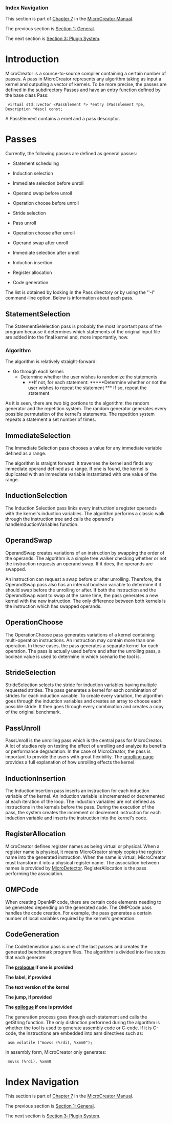 ### Index Navigation ###

This section is part of [Chapter 7](MicroCreator_Chapter_7_Internals.md) in the [MicroCreator Manual](MicroCreator.md).

The previous section is [Section 1: General](MicroCreator_Chapter_7_Internals_Section_1_General.md).

The next section is [Section 3: Plugin System](MicroCreator_Chapter_7_Internals_Section_3_Plugin_System.md).

# Introduction #

MicroCreator is a source-to-source compiler containing a certain number of passes. A pass in MicroCreator represents any algorithm taking as input a kernel and outputing a vector of kernels. To be more precise, the passes are defined in the subdirectory Passes and have an entry function defined by the base class Pass:

```
 virtual std::vector <PassElement *> *entry (PassElement *pe, Description *desc) const;
```

A PassElement contains a ernel and a pass descriptor.

# Passes #

Currently, the following passes are defined as general passes:

  * Statement scheduling

  * Induction selection

  * Immediate selection before unroll

  * Operand swap before unroll

  * Operation choose before unroll

  * Stride selection

  * Pass unroll

  * Operation choose after unroll

  * Operand swap after unroll

  * Immediate selection after unroll

  * Induction insertion

  * Register allocation

  * Code generation


The list is obtained by looking in the Pass directory or by using the ''-l'' command-line option. Below is information about each pass.

## StatementSelection ##

The StatementSelelection pass is probably the most important pass of the program because it determines which statements of the original input file are added into the final kernel and, more importantly, how.

### Algorithm ###

The algorithm is relatively straight-forward:

  * Go through each kernel:
    * Determine whether the user wishes to randomize the statements
      * **If not, for each statement:
        *****Determine whether or not the user wishes to repeat the statement
          *** If so, repeat the statement

As it is seen, there are two big portions to the algorithm: the random generator and the repetition system. The random generator generates every possible permutation of the kernel's statements. The repetition system repeats a statement a set number of times.

## ImmediateSelection ##

The Immediate Selection pass chooses a value for any immediate variable defined as a range.

The algorithm is straight forward: it traverses the kernel and finds any immediate operand defined as a range. If one is found, the kernel is duplicated with an immediate variable instantiated with one value of the range.

## InductionSelection ##

The Induction Selection pass links every instruction's register operands with the kernel's induction variables. The algorithm performs a classic walk through the instruction tree and calls the operand's handleInductionVariables function.

## OperandSwap ##

OperandSwap creates variations of an instruction by swapping the order of the operands. The algorithm is a simple tree walker checking whether or not the instruction requests an operand swap. If it does, the operands are swapped.

An instruction can request a swap before or after unrolling. Therefore, the OperandSwap pass also has an internal boolean variable to determine if it should swap before the unrolling or after. If both the instruction and the OperandSwap want to swap at the same time, the pass generates a new kernel with the new instruction. The only difference between both kernels is the instruction which has swapped operands.

## OperationChoose ##

The OperationChoose pass generates variations of a kernel containing multi-operation instructions. An instruction may contain more than one operation. In these cases, the pass generates a separate kernel for each operation.
The pass is actually used before and after the unrolling pass, a boolean value is used to determine in which scenario the tool is.

## StrideSelection ##

StrideSelection selects the stride for induction variables having multiple requested strides. The pass generates a kernel for each combination of strides for each induction variable. To create every variation, the algorithm goes through the induction variables and creates an array to choose each possible stride. It then goes through every combination and creates a copy of the original benchmark.

## PassUnroll ##

PassUnroll is the unrolling pass which is the central pass for MicroCreator. A lot of studies rely on testing the effect of unrolling and analyze its benefits or performance degradation. In the case of MicroCreator, the pass is important to provide the users with great flexibility. The [unrolling page](MicroCreator_Chapter_4_Input_Specification_Unrolling.md) provides a full explanation of how unrolling effects the kernel.

## InductionInsertion ##

The InductionInsertion pass inserts an instruction for each induction variable of the kernel. An induction variable is incremented or decremented at each iteration of the loop. The induction variables are not defined as instructions in the kernels before the pass. During the execution of the pass, the system creates the increment or decrement instruction for each induction variable and inserts the instruction into the kernel's code.

## RegisterAllocation ##

MicroCreator defines register names as being virtual or physical. When a register name is physical, it means MicroCreator simply copies the register name into the generated instruction. When the name is virtual, MicroCreator must transform it into a physical register name. The association between names is provided by [MicroDetector](MicroDetector.md). RegisterAllocation is the pass performing the association.

## OMPCode ##

When creating OpenMP code, there are certain code elements needing to be generated depending on the generated code. The OMPCode pass handles the code creation. For example, the pass generates a certain number of local variables required by the kernel's generation.

## CodeGeneration ##

The CodeGeneration pass is one of the last passes and creates the generated benchmark program files. The algorithm is divided into five steps that each generate:

**The [prologue](MicroCreator_Chapter_4_Input_Specification#prologue.md) if one is provided**

**The label, if provided**

**The text version of the kernel**

**The jump, if provided**

**The [epilogue](MicroCreator_Chapter_4_Input_Specification#epilogue.md) if one is provided**

The generation process goes through each statement and calls the getString function. The only distinction performed during the algorithm is whether the tool is used to generate assembly code or C-code. If it is C-code, the instructions are embedded into asm directives such as:

```
 asm volatile ("movss (%rdi), %xmm0");
```

In assembly form, MicroCreator only generates:
```
 movss (%rdi), %xmm0
```

# Index Navigation #

This section is part of [Chapter 7](MicroCreator_Chapter_7_Internals.md) in the [MicroCreator Manual](MicroCreator.md).

The previous section is [Section 1: General](MicroCreator_Chapter_7_Internals_Section_1_General.md).

The next section is [Section 3: Plugin System](MicroCreator_Chapter_7_Internals_Section_3_Plugin_System.md).